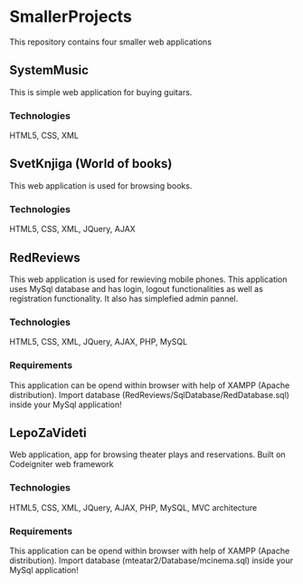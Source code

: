 # SmallerProjects
This repository contains four smaller web applications
## SystemMusic
This is simple web application for buying guitars. 
### Technologies
HTML5, CSS, XML
## SvetKnjiga (World of books)
This web application is used for browsing books.
### Technologies
HTML5, CSS, XML, JQuery, AJAX
## RedReviews
This web application is used for rewieving mobile phones. This application uses MySql database and has login, logout 
functionalities as well as registration functionality. It also has simplefied admin pannel.
### Technologies
HTML5, CSS, XML, JQuery, AJAX, PHP, MySQL
### Requirements
This application can be opend within browser with help of XAMPP (Apache distribution).
Import database (RedReviews/SqlDatabase/RedDatabase.sql) inside your MySql application!
## LepoZaVideti
Web application, app for browsing theater plays and reservations. Built on Codeigniter web framework
### Technologies
HTML5, CSS, XML, JQuery, AJAX, PHP, MySQL, MVC architecture
### Requirements
This application can be opend within browser with help of XAMPP (Apache distribution).
Import database (mteatar2/Database/mcinema.sql) inside your MySql application!

